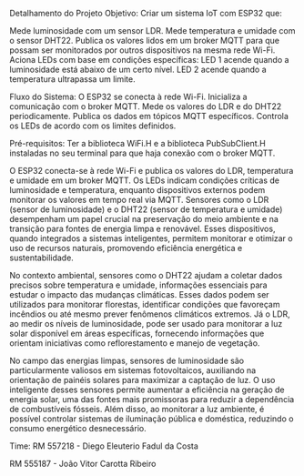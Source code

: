 Detalhamento do Projeto
Objetivo:
Criar um sistema IoT com ESP32 que:

Mede luminosidade com um sensor LDR.
Mede temperatura e umidade com o sensor DHT22.
Publica os valores lidos em um broker MQTT para que possam ser monitorados por outros dispositivos na mesma rede Wi-Fi.
Aciona LEDs com base em condições específicas:
LED 1 acende quando a luminosidade está abaixo de um certo nível.
LED 2 acende quando a temperatura ultrapassa um limite.

Fluxo do Sistema:
O ESP32 se conecta à rede Wi-Fi.
Inicializa a comunicação com o broker MQTT.
Mede os valores do LDR e do DHT22 periodicamente.
Publica os dados em tópicos MQTT específicos.
Controla os LEDs de acordo com os limites definidos.

Pré-requisitos:
Ter a biblioteca WiFi.H e a biblioteca PubSubClient.H instaladas no seu terminal para que haja conexão com o broker MQTT.

O ESP32 conecta-se à rede Wi-Fi e publica os valores do LDR, temperatura e umidade em um broker MQTT. 
Os LEDs indicam condições críticas de luminosidade e temperatura, enquanto dispositivos externos podem monitorar os valores em tempo real via MQTT.
Sensores como o LDR (sensor de luminosidade) e o DHT22 (sensor de temperatura e umidade) desempenham um papel crucial na preservação do meio ambiente e na transição para fontes de energia limpa e renovável. Esses dispositivos, quando integrados a sistemas inteligentes, permitem monitorar e otimizar o uso de recursos naturais, promovendo eficiência energética e sustentabilidade.

No contexto ambiental, sensores como o DHT22 ajudam a coletar dados precisos sobre temperatura e umidade, informações essenciais para estudar o impacto das mudanças climáticas. Esses dados podem ser utilizados para monitorar florestas, identificar condições que favoreçam incêndios ou até mesmo prever fenômenos climáticos extremos. Já o LDR, ao medir os níveis de luminosidade, pode ser usado para monitorar a luz solar disponível em áreas específicas, fornecendo informações que orientam iniciativas como reflorestamento e manejo de vegetação.

No campo das energias limpas, sensores de luminosidade são particularmente valiosos em sistemas fotovoltaicos, auxiliando na orientação de painéis solares para maximizar a captação de luz. O uso inteligente desses sensores permite aumentar a eficiência na geração de energia solar, uma das fontes mais promissoras para reduzir a dependência de combustíveis fósseis. Além disso, ao monitorar a luz ambiente, é possível controlar sistemas de iluminação pública e doméstica, reduzindo o consumo energético desnecessário.

Time: 
RM 557218 - Diego Eleuterio Fadul da Costa

RM 555187 - João Vitor Carotta Ribeiro
